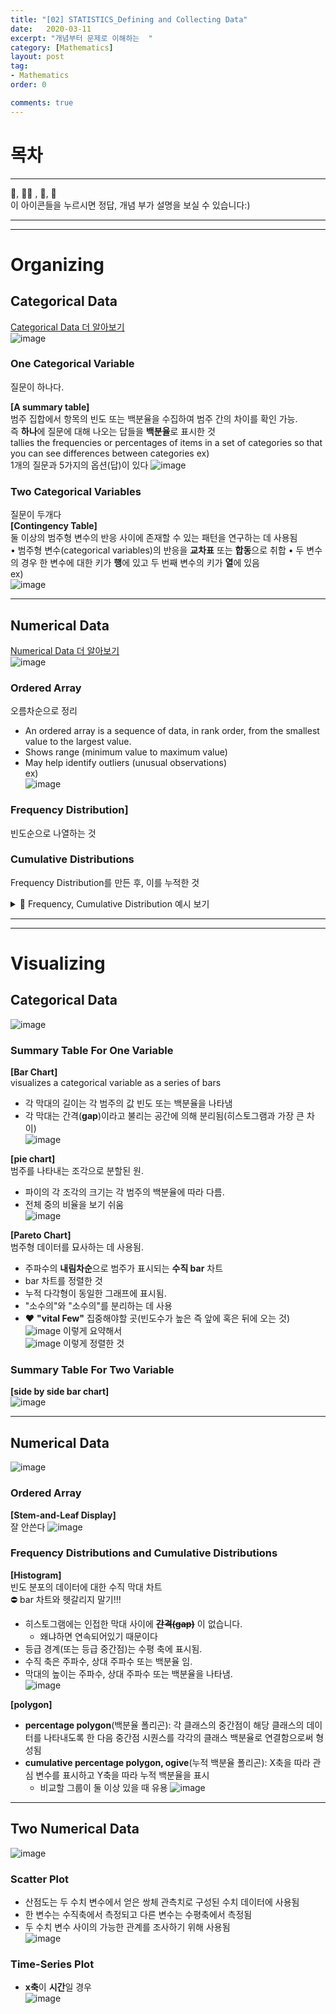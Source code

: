 ```yaml
---
title: "[02] STATISTICS_Defining and Collecting Data"
date:   2020-03-11
excerpt: "개념부터 문제로 이해하는  "
category: [Mathematics]
layout: post
tag:
- Mathematics
order: 0

comments: true
---
```


# 목차



---



👀, 🤷‍♀️ , 📜, 📝    
이 아이콘들을 누르시면 정답, 개념 부가 설명을 보실 수 있습니다:)



---
----

# Organizing

## Categorical Data
[Categorical Data 더 알아보기](https://yerimoh.github.io/Math1/#%EB%8D%B0%EC%9D%B4%ED%84%B0%EC%9D%98-%ED%83%80%EC%9E%85)       
![image](https://user-images.githubusercontent.com/76824611/132999191-9e773c71-ced8-43ab-97cd-b6af4444f9b0.png)

### One Categorical Variable      
질문이 하나다.      

**[A summary table]**      
범주 집합에서 항목의 빈도 또는 백분율을 수집하여 범주 간의 차이를 확인 가능.      
즉 **하나**에 질문에 대해 나오는 답들을 **백분율**로 표시한 것    
tallies the frequencies or percentages of items in a set of categories so that you can see differences between categories
ex)   
1개의 질문과 5가지의 옵션(답)이 있다
![image](https://user-images.githubusercontent.com/76824611/132999254-63a92433-5ba3-4e4e-8e55-d7702a0766a5.png)



### Two Categorical Variables
질문이 두개다   
**[Contingency Table]**    
둘 이상의 범주형 변수의 반응 사이에 존재할 수 있는 패턴을 연구하는 데 사용됨   
• 범주형 변수(categorical variables)의 반응을 **교차표** 또는 **합동**으로 취합
• 두 변수의 경우 한 변수에 대한 키가 **행**에 있고 두 번째 변수의 키가 **열**에 있음     
ex)   
![image](https://user-images.githubusercontent.com/76824611/132999408-b585763e-2e4d-4b10-81a3-6b2c03dbc8a8.png)


------

## Numerical Data
[Numerical Data 더 알아보기](https://yerimoh.github.io/Math1/#%EB%8D%B0%EC%9D%B4%ED%84%B0%EC%9D%98-%ED%83%80%EC%9E%85)    
![image](https://user-images.githubusercontent.com/76824611/132999473-0a44204e-ee81-4801-aabf-d2ac9f4c13f1.png)

### Ordered Array       
오름차순으로 정리    
* An ordered array is a sequence of data, in rank order, from the smallest value to the largest value.     
* Shows range (minimum value to maximum value)     
* May help identify outliers (unusual observations)       
ex)     
![image](https://user-images.githubusercontent.com/76824611/132999595-528b583e-d905-4f14-8082-0db480f111b7.png)


### Frequency Distribution]      
빈도순으로 나열하는 것


### Cumulative Distributions  
Frequency Distribution를 만든 후, 이를 누적한 것

<details>
<summary>📜 Frequency, Cumulative Distribution 예시 보기</summary>
<div markdown="1">

Example: A manufacturer of insulation randomly selects 20     
winter days and records the daily high temperature   
**24, 35, 17, 21, 24, 37, 26, 46, 58, 30, 32, 13, 12, 38, 41, 43, 44, 27, 53, 27**

Sort raw data in ascending order:    
12, 13, 17, 21, 24, 24, 26, 27, 27, 30, 32, 35, 37, 38, 41, 43, 44, 46, 53, 58   
* Find range: 58 - 12 = 46   
* Select number of classes: 5 (usually between 5 and 15    
* Compute class interval (width): 10 (46/5 then round up)   
* Determine class boundaries (limits):    
   * Class 1: 10 but less than 20   
   * Class 2: 20 but less than 30      
   * Class 3: 30 but less than 40    
   * Class 4: 40 but less than 50   
   * Class 5: 50 but less than 60    
* Compute class midpoints: 15, 25, 35, 45, 55   
* Count observations & assign to classes   
  
![image](https://user-images.githubusercontent.com/76824611/132999700-a91efeeb-7a53-4cea-b734-e122e3c9f5fc.png)
* cumulative Frequency: 누적 빈도        
  
</div>
</details>  

----
----

# Visualizing        

## Categorical Data
![image](https://user-images.githubusercontent.com/76824611/132999789-1e08d78b-45ba-4bbf-a0d0-32f8485485f6.png)
  
### Summary Table For One Variable       
**[Bar Chart]**    
visualizes a categorical variable as a series of bars      
* 각 막대의 길이는 각 범주의 값 빈도 또는 백분율을 나타냄        
* 각 막대는 간격(**gap**)이라고 불리는 공간에 의해 분리됨(히스토그램과 가장 큰 차이)      
![image](https://user-images.githubusercontent.com/76824611/132999875-a649c6a0-f502-422d-a323-d8fe52bbf0e0.png)

**[pie chart]**    
범주를 나타내는 조각으로 분할된 원.   
* 파이의 각 조각의 크기는 각 범주의 백분율에 따라 다름.        
* 전체 중의 비율을 보기 쉬움      
![image](https://user-images.githubusercontent.com/76824611/132999904-83c675ff-a87a-4a6c-87c0-bc56c1809603.png)


**[Pareto Chart]**     
범주형 데이터를 묘사하는 데 사용됨.    
* 주파수의 **내림차순**으로 범주가 표시되는 **수직 bar** 차트      
* bar 차트를 정렬한 것        
* 누적 다각형이 동일한 그래프에 표시됨.   
* "소수의"와 "소수의"를 분리하는 데 사용   
* ❤ **"vital Few"** 집중해야할 곳(빈도수가 높은 즉 앞에 혹은 뒤에 오는 것)
![image](https://user-images.githubusercontent.com/76824611/132999967-d422c9c8-db44-450f-8e1a-ceaaa0f8fe8b.png)
이렇게 요약해서    
![image](https://user-images.githubusercontent.com/76824611/133000025-d2415609-7e08-46b1-acdf-2942fd1a8d15.png)
이렇게 정렬한 것  


### Summary Table For Two Variable     
**[side by side bar chart]**     
![image](https://user-images.githubusercontent.com/76824611/133000090-f22887bb-e094-43fc-9839-8d8943ced2a3.png)


-----

## Numerical Data  
![image](https://user-images.githubusercontent.com/76824611/133000102-ca99a89f-2be6-4b0f-9ab3-f62588deadd6.png)

### Ordered Array   
**[Stem-and-Leaf Display]**    
잘 안쓴다
![image](https://user-images.githubusercontent.com/76824611/133000181-cc9b8f78-78a0-4393-a17d-b8b2ddb3241c.png)



### Frequency Distributions and Cumulative Distributions          
**[Histogram]**       
빈도 분포의 데이터에 대한 수직 막대 차트     
⛔ bar 차트와 헷갈리지 말기!!!     
* 히스토그램에는 인접한 막대 사이에 ~~**간격(gap)**~~ 이 없습니다.     
   * 왜냐하면 연속되어있기 때문이다            
* 등급 경계(또는 등급 중간점)는 수평 축에 표시됨.        
* 수직 축은 주파수, 상대 주파수 또는 백분율 임.   
* 막대의 높이는 주파수, 상대 주파수 또는 백분율을 나타냄.    
![image](https://user-images.githubusercontent.com/76824611/133000257-63f65a7c-545f-4603-bd6f-cb1668fa9d41.png)

**[polygon]**      
* **percentage polygon**(백분율 폴리곤): 각 클래스의 중간점이 해당 클래스의 데이터를 나타내도록 한 다음 중간점 시퀀스를 각각의 클래스 백분율로 연결함으로써 형성됨    
* **cumulative percentage polygon, ogive**(누적 백분율 폴리곤):  X축을 따라 관심 변수를 표시하고 Y축을 따라 누적 백분율을 표시    
  * 비교할 그룹이 둘 이상 있을 때 유용
![image](https://user-images.githubusercontent.com/76824611/133000350-1e61169a-10c2-4bf9-8a2c-c02382948f16.png)

---

## Two Numerical Data  
![image](https://user-images.githubusercontent.com/76824611/133000416-21f80d83-fb82-495f-b499-c1c33d950982.png)

### Scatter Plot
* 산점도는 두 수치 변수에서 얻은 쌍체 관측치로 구성된 수치 데이터에 사용됨   
* 한 변수는 수직축에서 측정되고 다른 변수는 수평축에서 측정됨   
* 두 수치 변수 사이의 가능한 관계를 조사하기 위해 사용됨    
![image](https://user-images.githubusercontent.com/76824611/133000445-59fd41c4-e839-48fb-8c23-ccb17eccdfa8.png)


### Time-Series Plot   
* **x축**이 **시간**일 경우   
![image](https://user-images.githubusercontent.com/76824611/133000462-45c0179f-7485-46cb-880b-fb4d88d0ed28.png)
